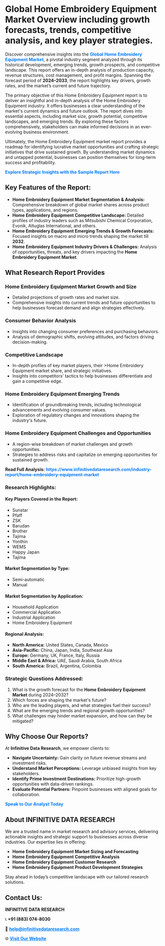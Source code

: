 <h1>Global Home Embroidery Equipment Market Overview including growth forecasts, trends, competitive analysis, and key player strategies.</h1>
<p>
Discover comprehensive insights into the 
<a href="https://www.infinitivedataresearch.com/industry-report/home-embroidery-equipment-market" rel="dofollow" style="color: #007BFF; text-decoration: none;"><strong>Global Home Embroidery Equipment Market</strong></a>, a pivotal industry segment analyzed through its historical development, emerging trends, growth prospects, and competitive landscape. This report offers an in-depth analysis of production capacity, revenue structures, cost management, and profit margins. Spanning the forecast period of <strong>2024–2033</strong>, the report highlights key drivers, growth rates, and the market’s current and future trajectory.
</p>
<p>
The primary objective of this Home Embroidery Equipment report is to deliver an insightful and in-depth analysis of the Home Embroidery Equipment industry. It offers businesses a clear understanding of the market's current dynamics and future outlook. The report dives into essential aspects, including market size, growth potential, competitive landscapes, and emerging trends. By exploring these factors comprehensively, stakeholders can make informed decisions in an ever-evolving business environment.
</p>
<p>
Ultimately, the Home Embroidery Equipment market report provides a roadmap for identifying lucrative market opportunities and crafting strategic initiatives that drive sustained growth. By understanding market dynamics and untapped potential, businesses can position themselves for long-term success and profitability.
</p>
<p>
<a href="https://www.infinitivedataresearch.com/request-sample/reportId=104259" style="color: #007BFF; text-decoration: none;"><strong>Explore Strategic Insights with the Sample Report Here</strong></a>
</p>

<h2>Key Features of the Report:</h2>
<ul>
<li><strong>Home Embroidery Equipment Market Segmentation & Analysis:</strong> Comprehensive breakdown of global market shares across product types, applications, and regions.</li>
<li><strong>Home Embroidery Equipment Competitive Landscape:</strong> Detailed profiles of industry leaders such as Mitsubishi Chemical Corporation, Evonik, Altuglas International, and others.</li>
<li><strong>Home Embroidery Equipment Emerging Trends & Growth Forecasts:</strong> Focused insights on macro and micro trends shaping the market till <strong>2032</strong>.</li>
<li><strong>Home Embroidery Equipment Industry Drivers & Challenges:</strong> Analysis of opportunities, threats, and key drivers impacting the <strong>Home Embroidery Equipment Market</strong>.</li>
</ul>

<h2>What Research Report Provides</h2>
<h3>Home Embroidery Equipment Market Growth and Size</h3>
<ul>
<li>Detailed projections of growth rates and market size.</li>
<li>Comprehensive insights into current trends and future opportunities to help businesses forecast demand and align strategies effectively.</li>
</ul>

<h3>Consumer Behavior Analysis</h3>
<ul>
<li>Insights into changing consumer preferences and purchasing behaviors.</li>
<li>Analysis of demographic shifts, evolving attitudes, and factors driving decision-making.</li>
</ul>

<h3>Competitive Landscape</h3>
<ul>
<li>In-depth profiles of key market players, their >Home Embroidery Equipment market share, and strategic initiatives.</li>
<li>Insights into competitors' tactics to help businesses differentiate and gain a competitive edge.</li>
</ul>

<h3>Home Embroidery Equipment Emerging Trends</h3>
<ul>
<li>Identification of groundbreaking trends, including technological advancements and evolving consumer values.</li>
<li>Exploration of regulatory changes and innovations shaping the industry's future.</li>
</ul>

<h3>Home Embroidery Equipment Challenges and Opportunities</h3>
<ul>
<li>A region-wise breakdown of market challenges and growth opportunities.</li>
<li>Strategies to address risks and capitalize on emerging opportunities for sustained growth.</li>
</ul>
<p><strong>Read Full Analysis:</strong> <a href="https://www.infinitivedataresearch.com/industry-report/home-embroidery-equipment-market" rel="dofollow" style="color: #007BFF; text-decoration: none;"><strong>https://www.infinitivedataresearch.com/industry-report/home-embroidery-equipment-market</strong></a></p>
<h3>Research Highlights:</h3>
<h4>Key Players Covered in the Report:</h4>
<ul><li>Sunstar</li><li>Pfaff</li><li>ZSK</li><li>Barudan</li><li>Brother</li><li>Tajima</li><li>Yonthin</li><li>WEMS</li><li>Happy Japan</li><li>Tajima</li></ul>
<h4>Market Segmentation by Type:</h4>
<ul><li>Semi-automatic</li><li>Manual</li></ul>
<h4>Market Segmentation by Application:</h4>
<ul><li>Household Application</li><li>Commercial Application</li><li>Industrial Application</li><li>Home Embroidery Equipment</li></ul>

<h4>Regional Analysis:</h4>
<ul>
<li><strong>North America:</strong> United States, Canada, Mexico</li>
<li><strong>Asia-Pacific:</strong> China, Japan, India, Southeast Asia</li>
<li><strong>Europe:</strong> Germany, UK, France, Italy, Russia</li>
<li><strong>Middle East & Africa:</strong> UAE, Saudi Arabia, South Africa</li>
<li><strong>South America:</strong> Brazil, Argentina, Colombia</li>
</ul>

<h3>Strategic Questions Addressed:</h3>
<ol>
<li>What is the growth forecast for the <strong>Home Embroidery Equipment Market</strong> during 2024–2032?</li>
<li>Which forces are shaping the market's future?</li>
<li>Who are the leading players, and what strategies fuel their success?</li>
<li>What are the emerging trends and regional growth opportunities?</li>
<li>What challenges may hinder market expansion, and how can they be mitigated?</li>
</ol>

<h2>Why Choose Our Reports?</h2>
<p>At <strong>Infinitive Data Research</strong>, we empower clients to:</p>
<ul>
<li><strong>Navigate Uncertainty:</strong> Gain clarity on future revenue streams and investment risks.</li>
<li><strong>Understand Market Perceptions:</strong> Leverage unbiased insights from key stakeholders.</li>
<li><strong>Identify Prime Investment Destinations:</strong> Prioritize high-growth opportunities with data-driven rankings.</li>
<li><strong>Evaluate Potential Partners:</strong> Pinpoint businesses with aligned goals for collaboration.</li>
</ul>
<p><a href="https://www.infinitivedataresearch.com/industry-report/home-embroidery-equipment-market" rel="dofollow" style="color: #007BFF; text-decoration: none;"><strong>Speak to Our Analyst Today</strong></a></p>

<h2>About INFINITIVE DATA RESEARCH</h2>
<p>We are a trusted name in market research and advisory services, delivering actionable insights and strategic support to businesses across diverse industries. Our expertise lies in offering:</p>
<ul>
<li><strong>Home Embroidery Equipment Market Sizing and Forecasting</strong></li>
<li><strong>Home Embroidery Equipment Competitive Analysis</strong></li>
<li><strong>Home Embroidery Equipment Customer Research</strong></li>
<li><strong>Home Embroidery Equipment Product Development Strategies</strong></li>
</ul>
<p>Stay ahead in today’s competitive landscape with our tailored research solutions.</p>

<h2>Contact Us:</h2>
<p><strong>INFINITIVE DATA RESEARCH</strong></p>
<p>📞 <strong>+91 (883) 074-8030</strong></p>
<p>📧 <strong><a href="mailto:help@infinitivedataresearch.com" style="color: #007BFF;">help@infinitivedataresearch.com</a></strong></p>
<p>🌐 <strong><a href="https://www.infinitivedataresearch.com" rel="dofollow" style="color: #007BFF;">Visit Our Website</a></strong></p>
